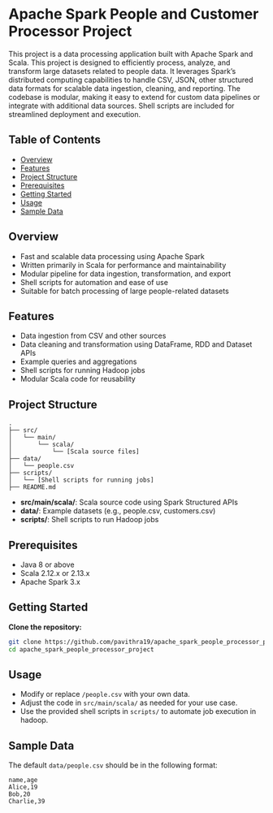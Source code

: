 # Apache Spark People and Customer Processor Project

This project is a data processing application built with Apache Spark and Scala. This project is designed to efficiently process, analyze, and transform large datasets related to people data. It leverages Spark’s distributed computing capabilities to handle CSV, JSON, other structured data formats for scalable data ingestion, cleaning, and reporting. The codebase is modular, making it easy to extend for custom data pipelines or integrate with additional data sources. Shell scripts are included for streamlined deployment and execution.

## Table of Contents

- [Overview](#overview)
- [Features](#features)
- [Project Structure](#project-structure)
- [Prerequisites](#prerequisites)
- [Getting Started](#getting-started)
- [Usage](#usage)
- [Sample Data](#sample-data)

## Overview

- Fast and scalable data processing using Apache Spark
- Written primarily in Scala for performance and maintainability
- Modular pipeline for data ingestion, transformation, and export
- Shell scripts for automation and ease of use
- Suitable for batch processing of large people-related datasets


## Features

- Data ingestion from CSV and other sources
- Data cleaning and transformation using DataFrame, RDD and Dataset APIs
- Example queries and aggregations
- Shell scripts for running Hadoop jobs
- Modular Scala code for reusability

## Project Structure

```
.
├── src/
│   └── main/
│       └── scala/
│           └── [Scala source files]
├── data/
│   └── people.csv
├── scripts/
│   └── [Shell scripts for running jobs]
├── README.md
```

- **src/main/scala/**: Scala source code using Spark Structured APIs
- **data/**: Example datasets (e.g., people.csv, customers.csv)
- **scripts/**: Shell scripts to run Hadoop jobs

## Prerequisites

- Java 8 or above
- Scala 2.12.x or 2.13.x
- Apache Spark 3.x

## Getting Started

**Clone the repository:**
   ```bash
   git clone https://github.com/pavithra19/apache_spark_people_processor_project.git
   cd apache_spark_people_processor_project
   ```

## Usage

- Modify or replace `/people.csv` with your own data.
- Adjust the code in `src/main/scala/` as needed for your use case.
- Use the provided shell scripts in `scripts/` to automate job execution in hadoop.

## Sample Data

The default `data/people.csv` should be in the following format:

```csv
name,age
Alice,19
Bob,20
Charlie,39
```
